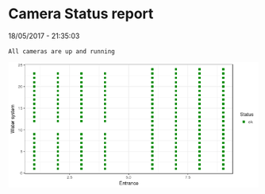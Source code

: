 Camera Status report
================
18/05/2017 - 21:35:03

    All cameras are up and running

![](camreport_files/figure-markdown_github/unnamed-chunk-2-1.png)

